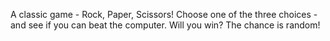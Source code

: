 A classic game - Rock, Paper, Scissors! Choose one of the three choices - and see if you can beat the computer. Will you win? The chance is random!
